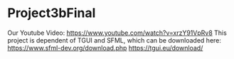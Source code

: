 # Project3bFinal

Our Youtube Video: https://www.youtube.com/watch?v=xrzY91VpRv8
This project is dependent of TGUI and SFML, which can be downloaded here:
https://www.sfml-dev.org/download.php
https://tgui.eu/download/
